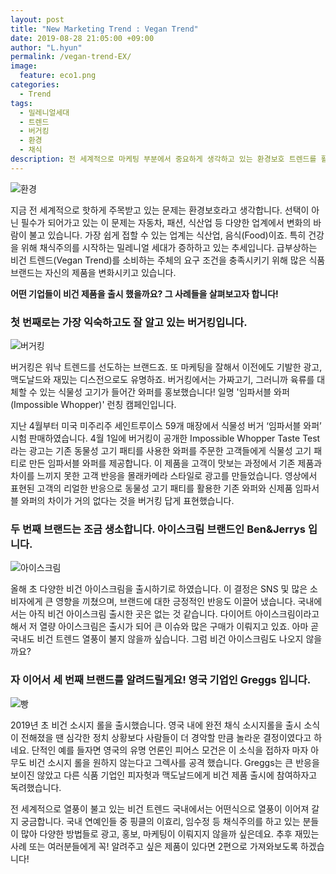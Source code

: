 ```yaml
---
layout: post
title: "New Marketing Trend : Vegan Trend"
date: 2019-08-28 21:05:00 +09:00
author: "L.hyun"
permalink: /vegan-trend-EX/
image:
  feature: eco1.png
categories:
  - Trend
tags:
  - 밀레니얼세대
  - 트렌드
  - 버거킹
  - 환경
  - 채식 
description: 전 세계적으로 마케팅 부분에서 중요하게 생각하고 있는 환경보호 트렌드를 활용한 기업 사례를 다룹니다.
---
```


![환경](https://lh3.googleusercontent.com/Hwt6bJ4vwPoI6bfIqiLe_0IUU5SLOkh3y98h0AEIS_g4-EZW-cCyCfwSs9Bphq9868DbRlKYRsX7Lh1-vPbdAD_ZvzfF5M_fBNWRsc99Bk6fhNwTY6LDcL_I0qMZLSOOxQeLzuzUkXAcYB2SyOChxyEps9ksEF6UVqJxBmSouiamL0VmET8KOZ0_ioJ4zbJFpYNS072h8GLPDTGkY9gD9Njtk9cfqC5dYlvSU3ewjrzP5ulcFmjP7VA3Xi1tSNYuRGXQgCq7W-nRBxkcAMhkmYgqaYHJJRGoJ7WBTCxaoWL4VEIArt7yojfn_ohdRba7IABB4Z2LoyK-MoCtxBOgRHnoQSy1EP-zk31vS3NIwGD8uon8x4rr3VVvtxfJ0rpNif8ynpYQFhhwp20A4FQ3J8o0tJvKjRoGOsk_jtPO1xZyb4Vp5XYOkHXPIakYJVfQLLwo0lhfK6t83QjI3Pe8_rPZ3pZHQvpQ_aVKkj83owP_bg2TK0q5nRNWWW8WgjLLGnf4cOz4Su0eAEZVRxpNyRJWvArp_MgQdZg5oG7OG10AFawUqNdMNHF5352eaR5Lt-q3okd2OJx2CLGcUNY8i0VCoCtTuiu05DCaTRiT2Ch4NVMhZ-1pC1yZvGtP9dceeI03PxGQHKVBz4MG4SdM9wY94BF1uro=s650-no)

 지금 전 세계적으로 핫하게 주목받고 있는 문제는 환경보호라고 생각합니다. 선택이 아닌 필수가 되어가고 있는 이 문제는 자동차, 패션, 식산업 등 다양한 업계에서 변화의 바람이 불고 있습니다. 가장 쉽게 접할 수 있는 업계는 식산업, 음식(Food)이죠. 특히 건강을 위해 채식주의를 시작하는 밀레니얼 세대가 증하하고 있는 추세입니다. 급부상하는 비건 트렌드(Vegan Trend)를 소비하는 주체의 요구 조건을 충족시키기 위해 많은 식품 브랜드는 자신의 제품을 변화시키고 있습니다.

**어떤 기업들이 비건 제품을 출시 했을까요? 그 사례들을 살펴보고자 합니다!**

### 첫 번째로는 가장 익숙하고도 잘 알고 있는 버거킹입니다.

![버거킹](https://lh3.googleusercontent.com/jAoGfZzBu0hl76lKwJ8z6OB0qcx4g1RsIY0HfI_44bDhqK8gAGB1zJG-yFSF2BNpQR9ia3o6x_F3N8S5mq2uxRmA72AzqaJtstVi2zmkjMqTewCPAx7a5IR2dhWg4eTJZ9MZidNTeBuFrK-WHkzJygmrfezfn-L9WNLObFdRIxHBg7SwcpD1x2QFam8PbymT2K2bfQoQRYCG9NQtsYMZMhXuoKj_RqviNhoCMeHtYie9d4wBg3PyYWldYQ6grjt1e7366o1Qt-_Flp0dXYlaDYkS9WmI5n0bTg7KOuHM_D7s54SOInGHKC1x4J4Icuus6K0QCqyA_YYhOS0K7koIn5tnnecDGhIXNn1rJGzj56vwR9qmpjjBdRYo4yllQTvvCt8-0zbETG7UC_VMFk6adWlugCAwP8lS1aALvLlqX67F8NHW_KcvvX0IhTRCZ_L1Ui_gI6msBOiDe23D9HKpZ892Z21bTUUr1rEOYRZ__gRIzgLk2_BX2cyXqFRilHNyLurcH3ohDjPJGJX-ClRril4KhNN8EH1oJ9IDWJKkGPO-eJ9sxTQTMo4id83WWDsHpRGeYRdB0riGJ261qf8NnjpfsRy4H_Ph6yfnv3_2aH6SatBxB7lV0Q5Pkqglfh4axllHoNt1B7t2A8co7K76dmiEdnQxfzU=w690-h321-no)

버거킹은 워낙 트렌드를 선도하는 브랜드죠. 또 마케팅을 잘해서 이전에도 기발한 광고, 맥도날드와 재밌는 디스전으로도 유명하죠. 버거킹에서는 가짜고기, 그러니까 육류를 대체할 수 있는 식물성 고기가 들어간 와퍼를 홍보했습니다! 일명 '임파서블 와퍼(Impossible Whopper)' 런칭 캠페인입니다. 

지난 4월부터 미국 미주리주 세인트루이스 59개 매장에서 식물성 버거 ‘임파서블 와퍼’ 시험 판매하였습니다. 4월 1일에 버거킹이 공개한 Impossible Whopper Taste Test라는 광고는 기존 동물성 고기 패티를 사용한 와퍼를 주문한 고객들에게 식물성 고기 패티로 만든 임파서블 와퍼를 제공합니다. 이 제품을 고객이 맛보는 과정에서 기존 제품과 차이를 느끼지 못한 고객 반응을 몰래카메라 스타일로 광고를 만들었습니다. 영상에서 표현된 고객의 리얼한 반응으로 동물성 고기 패티를 활용한 기존 와퍼와 신제품 임파서블 와퍼의 차이가 거의 없다는 것을 버거킹 답게 표현했습니다.

### 두 번째 브랜드는 조금 생소합니다. 아이스크림 브랜드인 Ben&Jerrys 입니다.

![아이스크림](https://lh3.googleusercontent.com/0t-2lOowrWIl8kbgjHFFZgOErbYPEf4ysrjoLo-837LJlD-1Znnb1c492ovhVMeLHQ7NmXAi5o6C8jF5aS_mkx9QC1iOusKGQ2EF0DP2M9VT9SwWy58WK8-kJ3rT5t9C9LLJnMD8Sax6-vcE1ED5muH_XLzUrbTh7HZ6oR2hk_cnxxC7_5JNBONtrEiD4rSepnn-oGGfzsdgck4FlfsemBN8JqS0EEhX2WjH_QIIj-S1TyVwyFUt5qbIe6w45C-AjpZyom3OH0kyMwIhSlwTZr8PxjnxyKiXHUJcjkfaeQomlBgyDJKGK_g2O1LwVb9LmSCl2L431t80PX1AB_fYyQ334gYfEBFkKLLmbBcvo64qaBL5RXij_ewwHTMu5ALloO0m4yAkaOjDsg-nMjECddJ_-5gGDS3s0_fTUozTE2UckeCeKX0JhMeMiDZjQNPXLGO8OTbcKk4NrEbyAoRbZN2RGRCZ_jaL46iENaqcf1lxOy0ofqnluxZz2f3YMss7Os-if1l-TIAWVasbKaEHFRaA3XkSiUKpF-fTfcxGT4OAQnthd2Fkv0hrZdJ65TRqaS-i80thguWqAgqbPWzQ77LZZEgi4Yd9VsdMLENkDCrrR8gHFs2FvBCaWDqydtERKY1vaRO2C4EdOyQ2JbxTfJ5M0XdWkOk=w620-h349-no)

 올해 초 다양한 비건 아이스크림을 출시하기로 하였습니다. 이 결정은 SNS 및 많은 소비자에게 큰 영향을 끼쳤으며, 브랜드에 대한 긍정적인 반응도 이끌어 냈습니다. 국내에서는 아직 비건 아이스크림 출시한 곳은 없는 것 같습니다. 다이어트 아이스크림이라고 해서 저 열량 아이스크림은 출시가 되어 큰 이슈와 많은 구매가 이뤄지고 있죠. 아마 곧 국내도 비건 트렌드 열풍이 불지 않을까 싶습니다. 그럼 비건 아이스크림도 나오지 않을까요? 

### 자 이어서 세 번째 브랜드를 알려드릴게요! 영국 기업인 Greggs 입니다.

![빵](https://lh3.googleusercontent.com/YbZSxLeP-NZXHiXPOrFIEzAUk0sx3kfqi1KGFaJZvdud4xwiL93XXqzcEd_MptfCg35NIJdXdzImuFAivLDQ-_ToHHikNND05U2PR4GeDweZ_ltB-I_HJf8PcacWKJ3UJ2YmOt-7PCdBt16loywj51thKhmLhw6IFXNfXWHjDrRy6a0E9xPD3SkrEzbqV0fFK9JenLAb9DsKfr3q21jz1JUw93E7cRSxEkfgRuLnxPncX9bmaEJEJb9NZ5xRZJMAVWdd1syfizn9FSbo3Cvf4oPjXRM69ltYDmCcK0kbyhmf4wHr6M-in-iSPBfkH6x7UzCRvAAXtSUQYySX_nxAT-c_abJkR0MRJSvkUF5KgBa0tlzTVxi4TkvZ4qe78A2TpOUCJiNXAu0rSqQcJgmYYhNoZyYYbe8TF-Xy9yIVjsD800aFi-MS80XuTOMzYl2s2MtQsSRoUiboKyTSJWXamVt_M9-2hoRI0LgtYibrsiLM0C3oYHRElwQV088sLEtNa8Wk630m4kHTMoAxjsAal0NR4-aE9XAof5ACQk3RHHB4uycvy3kTG0vGa3YYha5FfRsRXoPJP083jSKmWtqrWvWHS5dD6s1UhJ3MJIndZj4gFim05gfqvM9hFxD6r2ZZYD6X5ZjN_gVPPToqm-r4m6eWn_UPhRM=w940-h528-no)

 2019년 초 비건 소시지 롤을 출시했습니다. 영국 내에 완전 채식 소시지롤을 출시 소식이 전해졌을 땐 심각한 정치 상황보다 사람들이 더 경악할 만큼 놀라운 결정이였다고 하네요. 단적인 예를 들자면 영국의 유명 언론인 피어스 모건은 이 소식을 접하자 마자 아무도 비건 소시지 롤을 원하지 않는다고 그렉사를 공격 했습니다. Greggs는 큰 반응을 보이진 않았고 다른 식품 기업인 피자헛과 맥도날드에게 비건 제품 출시에 참여하자고 독려했습니다. 

 전 세계적으로 열풍이 불고 있는 비건 트렌드 국내에서는 어떤식으로 열풍이 이어져 갈지 궁금합니다. 국내 연예인들 중 핑클의 이효리, 임수정 등 채식주의를 하고 있는 분들이 많아 다양한 방법들로 광고, 홍보, 마케팅이 이뤄지지 않을까 싶은데요. 추후 재밌는 사례 또는 여러분들에게 꼭! 알려주고 싶은 제품이 있다면 2편으로 가져와보도록 하겠습니다! 